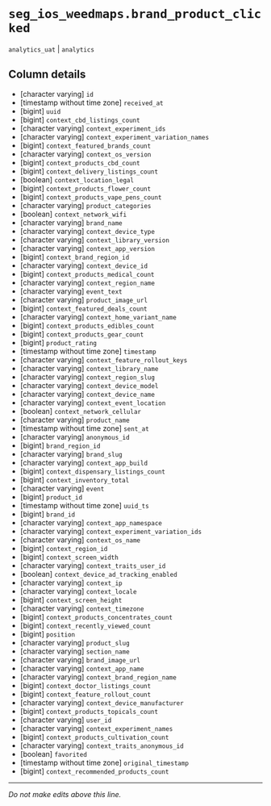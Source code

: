 # `seg_ios_weedmaps.brand_product_clicked`
`analytics_uat` | `analytics`

## Column details
* [character varying] `id`
* [timestamp without time zone] `received_at`
* [bigint]    `uuid`
* [bigint]    `context_cbd_listings_count`
* [character varying] `context_experiment_ids`
* [character varying] `context_experiment_variation_names`
* [bigint]    `context_featured_brands_count`
* [character varying] `context_os_version`
* [bigint]    `context_products_cbd_count`
* [bigint]    `context_delivery_listings_count`
* [boolean]   `context_location_legal`
* [bigint]    `context_products_flower_count`
* [bigint]    `context_products_vape_pens_count`
* [character varying] `product_categories`
* [boolean]   `context_network_wifi`
* [character varying] `brand_name`
* [character varying] `context_device_type`
* [character varying] `context_library_version`
* [character varying] `context_app_version`
* [bigint]    `context_brand_region_id`
* [character varying] `context_device_id`
* [bigint]    `context_products_medical_count`
* [character varying] `context_region_name`
* [character varying] `event_text`
* [character varying] `product_image_url`
* [bigint]    `context_featured_deals_count`
* [character varying] `context_home_variant_name`
* [bigint]    `context_products_edibles_count`
* [bigint]    `context_products_gear_count`
* [bigint]    `product_rating`
* [timestamp without time zone] `timestamp`
* [character varying] `context_feature_rollout_keys`
* [character varying] `context_library_name`
* [character varying] `context_region_slug`
* [character varying] `context_device_model`
* [character varying] `context_device_name`
* [character varying] `context_event_location`
* [boolean]   `context_network_cellular`
* [character varying] `product_name`
* [timestamp without time zone] `sent_at`
* [character varying] `anonymous_id`
* [bigint]    `brand_region_id`
* [character varying] `brand_slug`
* [character varying] `context_app_build`
* [bigint]    `context_dispensary_listings_count`
* [bigint]    `context_inventory_total`
* [character varying] `event`
* [bigint]    `product_id`
* [timestamp without time zone] `uuid_ts`
* [bigint]    `brand_id`
* [character varying] `context_app_namespace`
* [character varying] `context_experiment_variation_ids`
* [character varying] `context_os_name`
* [bigint]    `context_region_id`
* [bigint]    `context_screen_width`
* [character varying] `context_traits_user_id`
* [boolean]   `context_device_ad_tracking_enabled`
* [character varying] `context_ip`
* [character varying] `context_locale`
* [bigint]    `context_screen_height`
* [character varying] `context_timezone`
* [bigint]    `context_products_concentrates_count`
* [bigint]    `context_recently_viewed_count`
* [bigint]    `position`
* [character varying] `product_slug`
* [character varying] `section_name`
* [character varying] `brand_image_url`
* [character varying] `context_app_name`
* [character varying] `context_brand_region_name`
* [bigint]    `context_doctor_listings_count`
* [bigint]    `context_feature_rollout_count`
* [character varying] `context_device_manufacturer`
* [bigint]    `context_products_topicals_count`
* [character varying] `user_id`
* [character varying] `context_experiment_names`
* [bigint]    `context_products_cultivation_count`
* [character varying] `context_traits_anonymous_id`
* [boolean]   `favorited`
* [timestamp without time zone] `original_timestamp`
* [bigint]    `context_recommended_products_count`

-------------------------------------------------------------------------------
*Do not make edits above this line.*
